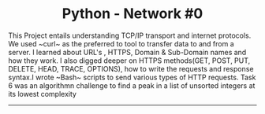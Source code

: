 <center> <h1>Python - Network #0</h1> </center>
This Project entails understanding TCP/IP transport and internet protocols. We used ~curl~ as the preferred to tool to transfer data to and from a server. I learned about URL's , HTTPS, Domain & Sub-Domain names and how they work. I also digged deeper on HTTPS methods(GET, POST, PUT, DELETE, HEAD, TRACE, OPTIONS), how to write the requests and response syntax.I wrote ~Bash~ scripts to send various types of HTTP requests. Task 6 was an algorithmn challenge to find a peak in a list of unsorted integers at its lowest complexity

---
<center>
